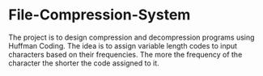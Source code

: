 # File-Compression-System
The project is to design compression and decompression programs using Huffman Coding. The idea is to assign variable length codes to input characters based on their frequencies. The more the frequency of the character the shorter the code assigned to it.
